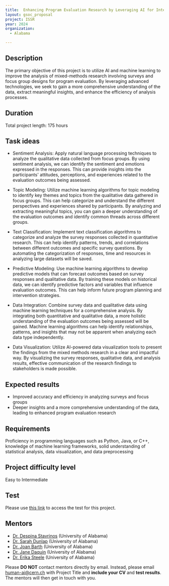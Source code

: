 ```yaml
---
title:  Enhancing Program Evaluation Research by Leveraging AI for Integrated Analysis of Mixed-Methods Data
layout: gsoc_proposal
project: ISSR
year: 2024
organization:
  - Alabama

---
```


## Description

The primary objective of this project is to utilize AI and machine learning to improve the analysis of mixed-methods research involving surveys and focus group designs for program evaluation. By leveraging advanced technologies, we seek to gain a more comprehensive understanding of the data, extract meaningful insights, and enhance the efficiency of analysis processes. 

## Duration

Total project length: 175 hours

## Task ideas
 * Sentiment Analysis: Apply natural language processing techniques to analyze the qualitative data collected from focus groups. By using sentiment analysis, we can identify the sentiment and emotions expressed in the responses. This can provide insights into the participants' attitudes, perceptions, and experiences related to the evaluation outcomes being assessed.

 * Topic Modeling: Utilize machine learning algorithms for topic modeling to identify key themes and topics from the qualitative data gathered in focus groups. This can help categorize and understand the different perspectives and experiences shared by participants. By analyzing and extracting meaningful topics, you can gain a deeper understanding of the evaluation outcomes and identify common threads across different groups.

 * Text Classification: Implement text classification algorithms to categorize and analyze the survey responses collected in quantitative research. This can help identify patterns, trends, and correlations between different outcomes and specific survey questions. By automating the categorization of responses, time and resources in analyzing large datasets will be saved.

 * Predictive Modeling: Use machine learning algorithms to develop predictive models that can forecast outcomes based on survey responses and qualitative data. By training these models on historical data, we can identify predictive factors and variables that influence evaluation outcomes. This can help inform future program planning and intervention strategies.

 * Data Integration: Combine survey data and qualitative data using machine learning techniques for a comprehensive analysis. By integrating both quantitative and qualitative data, a more holistic understanding of the evaluation outcomes being assessed will be gained. Machine learning algorithms can help identify relationships, patterns, and insights that may not be apparent when analyzing each data type independently.

 * Data Visualization: Utilize AI-powered data visualization tools to present the findings from the mixed methods research in a clear and impactful way. By visualizing the survey responses, qualitative data, and analysis results, effective communication of the research findings to stakeholders is made possible. 


## Expected results
 * Improved accuracy and efficiency in analyzing surveys and focus groups
 * Deeper insights and a more comprehensive understanding of the data, leading to enhanced program evaluation research


## Requirements
Proficiency in programming languages such as Python, Java, or C++, knowledge of machine learning frameworks, solid understanding of statistical analysis, data visualization, and data preprocessing

## Project difficulty level
Easy to Intermediate 

## Test
Please use [this link](https://docs.google.com/document/d/1VSIC45m66V7J2HXhTBSHL33rMat7gsDIFq-fOrZ3U0E/edit?usp=sharing) to access the test for this project.


## Mentors
 * [Dr. Despina Stavrinos](mailto:human-ai@cern.ch) (University of Alabama)
 * [Dr. Sarah Dunlap](mailto:human-ai@cern.ch) (University of Alabama)
 * [Dr. Joan Barth](mailto:human-ai@cern.ch) (University of Alabama)
 * [Dr. Jane Daquin](mailto:human-ai@cern.ch) (University of Alabama)
 * [Dr. Erika Steele](mailto:human-ai@cern.ch) (University of Alabama)



Please **DO NOT** contact mentors directly by email. Instead, please email [human-ai@cern.ch](mailto:human-ai@cern.ch) with Project Title and **include your CV** and **test results**. The mentors will then get in touch with you.



